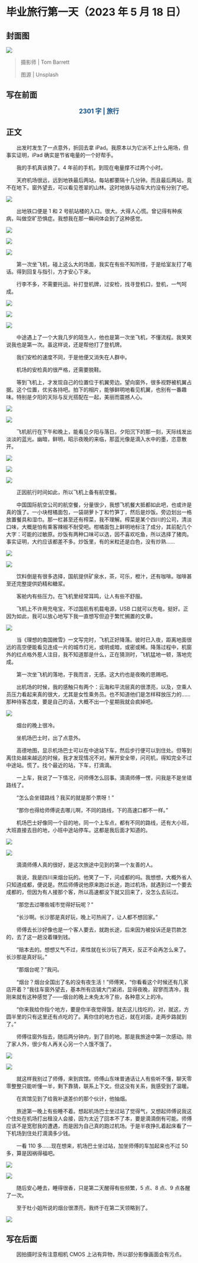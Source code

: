 # 毕业旅行第一天（2023 年 5 月 18 日）

## 封面图

![](https://raw.githubusercontent.com/TinySnow/GithubImageHosting/main/blog/articles/literature/tom-barrett-M0AWNxnLaMw-unsplash.jpg)

> 摄影师 | Tom Barrett
>
> 图源 | Unsplash

## 写在前面

<p style="color:#0f4c81; text-align:center; font-weight:bold; font-size:larger;">2301 字 | 旅行</p>

## 正文

　　出发时发生了一点意外，折回去拿 iPad。我原本以为它派不上什么用场，但事实证明，iPad 确实是节省电量的一个好帮手。

　　我的手机真该换了。4 年前的手机，到现在电量撑不过两个小时。

　　天府机场很远，远到地铁最后两站，每站都要隔十几分钟。而且最后两站，竟不在地下。窗外望去，可以看见苍翠的山林。这时地铁与动车大约没有分别了吧。

![](https://raw.githubusercontent.com/TinySnow/GithubImageHosting/main/blog/articles/literature/IMG_1402.JPG)

　　出地铁口便是 1 和 2 号航站楼的入口。很大。大得人心慌。曾记得有种疾病，叫做空旷恐惧症。我想我在那一瞬间体会到了这种感觉。

![](https://raw.githubusercontent.com/TinySnow/GithubImageHosting/main/blog/articles/literature/DSC02237-2023-05-18-4-1-400%20%E7%A7%92-3200-SONY-ILCE-6000.jpg)

![](https://raw.githubusercontent.com/TinySnow/GithubImageHosting/main/blog/articles/literature/DSC02238-2023-05-18-4-1-400%20%E7%A7%92-2000-SONY-ILCE-6000.jpg)

![](https://raw.githubusercontent.com/TinySnow/GithubImageHosting/main/blog/articles/literature/IMG_20230518_153829.jpg)

　　第一次坐飞机，碰上这么大的场面，我实在有些不知所措，于是给室友打了电话。得到回复与指引，方才安心下来。

　　行李不多，不需要托运。补打登机牌，过安检，找寻登机口，登机，一气呵成。

![](https://raw.githubusercontent.com/TinySnow/GithubImageHosting/main/blog/articles/literature/DSC02243-2023-05-18%20-%201-400%20%E7%A7%92-250-SONY-ILCE-6000.jpg)

![](https://raw.githubusercontent.com/TinySnow/GithubImageHosting/main/blog/articles/literature/DSC02245-2023-05-18%20-%201-400%20%E7%A7%92-100-SONY-ILCE-6000.jpg)

![](https://raw.githubusercontent.com/TinySnow/GithubImageHosting/main/blog/articles/literature/DSC02247-2023-05-18%20-%201-400%20%E7%A7%92-100-SONY-ILCE-6000.jpg)

　　中途遇上了一个大我几岁的陌生人，他也是第一次坐飞机，不懂流程。我笑笑说我也是第一次。虽这样说，还是帮他打了登机牌。

　　我们安检的速度不同，于是他便又消失在人群中。

　　机场的安检真的很严格，还需要脱鞋。

　　等到飞机上，才发现自己的位置位于机翼旁边。望向窗外，很多视野被机翼占据。这个位置，优劣各持吧。拍下的相片，能够鲜明地看见机翼，也别有一番趣味。特别是夕阳的天际与反光搭配在一起，美丽而震撼人心。

![](https://raw.githubusercontent.com/TinySnow/GithubImageHosting/main/blog/articles/literature/DSC02267-2023-05-18%20-%201-400%20%E7%A7%92-100-SONY-ILCE-6000.jpg)

![](https://raw.githubusercontent.com/TinySnow/GithubImageHosting/main/blog/articles/literature/IMG_1411.JPG)

　　飞机航行在下午和晚上，能看见夕阳与落日。夕阳沉下的那一刻，天际线发出淡淡的蓝光。幽暗，鲜明，昭示夜晚的来临，那蓝光像是滴入水中的墨，恣意散开。

![](https://raw.githubusercontent.com/TinySnow/GithubImageHosting/main/blog/articles/literature/DSC02265-2023-05-18%20-%201-400%20%E7%A7%92-100-SONY-ILCE-6000.jpg)

![](https://raw.githubusercontent.com/TinySnow/GithubImageHosting/main/blog/articles/literature/DSC02266-2023-05-18%20-%201-400%20%E7%A7%92-100-SONY-ILCE-6000.jpg)

![](https://raw.githubusercontent.com/TinySnow/GithubImageHosting/main/blog/articles/literature/IMG_20230518_195627%7E2.jpg)

　　正因航行时间如此，所以飞机上备有航空餐。

　　中国国际航空公司的航空餐，分量很少，我想飞机餐大抵都如此吧，也或许是真的饿了。一小块柑橘面包，一袋胡萝卜丁和竹笋丁，然后是炒饭。旁边划出一格放置餐具和湿巾。那一栏甚至还有榨菜，我不理解。榨菜是某个四川的公司，清淡口味，大概是怕有乘客辣椒不耐受吧。柑橘面包上鲜明地标注了成分，其前配几个大字：可能的过敏原。炒饭有两种口味可以选，因不喜欢吃鱼，所以选择了猪肉。事实证明，大约应该都差不多。炒饭里，有的米粒还是白色，没有炒熟……

![](https://raw.githubusercontent.com/TinySnow/GithubImageHosting/main/blog/articles/literature/IMG_20230518_185304.jpg)

![](https://raw.githubusercontent.com/TinySnow/GithubImageHosting/main/blog/articles/literature/IMG_20230518_185406.jpg)

　　饮料倒是有很多选择，国航提供矿泉水，茶，可乐，橙汁，还有咖啡。咖啡甚至还完整提供奶精和糖浆。

　　客舱内有些压力。在飞机里经常耳鸣，让人有些不舒服。

　　飞机上不许用充电宝，不过国航有机载电源，USB 口就可以充电，挺好。正因为如此，我可以放心地写下我一直想写但迫于繁忙搁置的文章。

![](https://raw.githubusercontent.com/TinySnow/GithubImageHosting/main/blog/articles/literature/IMG_1406.JPG)

　　当《理想的南国微雪》一文写完时，飞机正好降落。彼时已入夜，距离地面很远的高空便能看见连成一片的城市灯光，或明或暗，或密或稀。降落过程中，机窗外的红点格外惹人注目，我不知道那是什么，正在猜测时，飞机猛地一顿，落地完成。

　　第一次坐飞机的落地，于我而言，无感。这大约也是夜晚的恩赐吧。

　　出机场的时候，我的感触只有两个：云海和平流层真的很漂亮，以及，空乘人员压力看起来真的很大，尤其是女性乘务员。也不知道他们是怎样释放压力的……那种待客态度，要是自己的话，大概不出一个星期我就会疯掉吧。

![](https://raw.githubusercontent.com/TinySnow/GithubImageHosting/main/blog/articles/literature/DSC02250-2023-05-18%20-%201-400%20%E7%A7%92-100-SONY-ILCE-6000.jpg)

　　烟台的晚上很冷。

　　坐机场巴士时，出了点意外。

　　高德地图，显示机场巴士可以在中途站下车，然后步行便可以到住处。但等到离住处越来越远的时候，我才发现情况不对。解开安全带，问司机，得知完全不过中途站。慌了。找个最近的站，下车，打滴滴。

　　一上车，我说了一下情况，问师傅怎么回事。滴滴师傅一愣，问我是不是坐错路线了。

　　“怎么会坐错路线？我买的就是那个票呀！”

　　“那你也得给师傅说去哪儿啊，不同的路线，下的高速口都不一样。”

　　机场巴士好像同一个目的地，同一个上车点，都有不同的路线，还有大小班，大班直接去目的地，小班中途站停车。这都是我后面才知道的。

![](https://raw.githubusercontent.com/TinySnow/GithubImageHosting/main/blog/articles/literature/DSC02251-2023-05-18%20-%201-400%20%E7%A7%92-100-SONY-ILCE-6000.jpg)

![](https://raw.githubusercontent.com/TinySnow/GithubImageHosting/main/blog/articles/literature/DSC02252-2023-05-18%20-%201-400%20%E7%A7%92-100-SONY-ILCE-6000.jpg)

　　滴滴师傅人真的很好，是这次旅途中见到的第一个友善的人。

　　我说，我是四川来烟台玩的。他笑了一下，问成都的吗。我想想，大概外省人只知道成都，便说是。然后师傅说他原来跑过长途，跑过机场，就遇到过一个要去成都的，但因为有人接那个客，所以高速都没下就又回来了，没怎么去玩过。

　　“那您去过哪些城市觉得好玩呢？”

　　“长沙啊。长沙那是真好玩，晚上可热闹了，让人都不想回家。”

　　师傅去长沙好像也是一个客人要去，就跑长途，后来因为被投诉还是罚款怎的，去了这一趟没着赚到钱。

　　“赔本去的。想想又气不过，索性就在长沙玩了两天，反正不会再怎么来了。长沙那是真好玩。”

　　“那烟台呢？”我问。

　　“烟台？烟台全国出了名的没有夜生活！”师傅笑，“你看看这个时候还有几家店开着？”我往车窗外望去，基本所有店铺大门紧闭，显得夜晚，寂寥而清冷，我刚来就有这种感觉了——烟台的晚上未免太冷了些，各种意义上的冷。

　　“你来我给你指个地方，要是你半夜觉得饿，就去这儿找吃的，对，就这，方圆半里的只有这里还有点吃的了。离你住的地方也近，就在对面，走两步路就到了。”

　　师傅往窗外指去，随后两分钟内，到了目的地。那是我旅途中第一次感动。除了家人外，很少有人再关心另一个人饿不饿了。

![](https://raw.githubusercontent.com/TinySnow/GithubImageHosting/main/blog/articles/literature/DSC02257-2023-05-18%20-%201-400%20%E7%A7%92-100-SONY-ILCE-6000.jpg)

![](https://raw.githubusercontent.com/TinySnow/GithubImageHosting/main/blog/articles/literature/DSC02261-2023-05-18%20-%201-400%20%E7%A7%92-100-SONY-ILCE-6000.jpg)

　　就这样我别过了师傅，来到宾馆。师傅山东味普通话让人有些听不懂，聊天零零整整只能听懂一半，剩下靠猜，联系上下文。但这没有关系，我感受到了温暖。

　　在宾馆见到了给我补退差价的那个伙计，他抽烟。

　　旅途第一晚上有些睡不着。想起机场巴士坐过站了觉得气，又想起师傅说我这个住处在机场打出租没人会接，因为太近了回本不了本，要是滴滴倒有可能。师傅应该不是宽慰我的遭遇，而是因为自己真的跑过机场。于是半夜挣扎着起床看了一下机场到住处打滴滴多少钱。

　　一看 110 多……现在想来，机场巴士坐过站，加坐师傅的车加起来也不过 50 多，算是因祸得福吧。

![](https://raw.githubusercontent.com/TinySnow/GithubImageHosting/main/blog/articles/literature/DSC02262-2023-05-18%20-%201-400%20%E7%A7%92-100-SONY-ILCE-6000.jpg)

![](https://raw.githubusercontent.com/TinySnow/GithubImageHosting/main/blog/articles/literature/DSC02263-2023-05-18%20-%201-400%20%E7%A7%92-100-SONY-ILCE-6000.jpg)

　　随后安心睡去，睡得很香，只是第二天醒得有些频繁，5 点、8 点、9 点各醒了一次。

　　至于杜小姐所说的烟台很漂亮，我终于在第二天领略到了。

![](https://raw.githubusercontent.com/TinySnow/GithubImageHosting/main/blog/articles/literature/DSC02264-2023-05-18%20-%201-400%20%E7%A7%92-100-SONY-ILCE-6000.jpg)

## 写在后面

　　因拍摄时没有注意相机 CMOS 上沾有异物，所以部分影像画面会有污点。